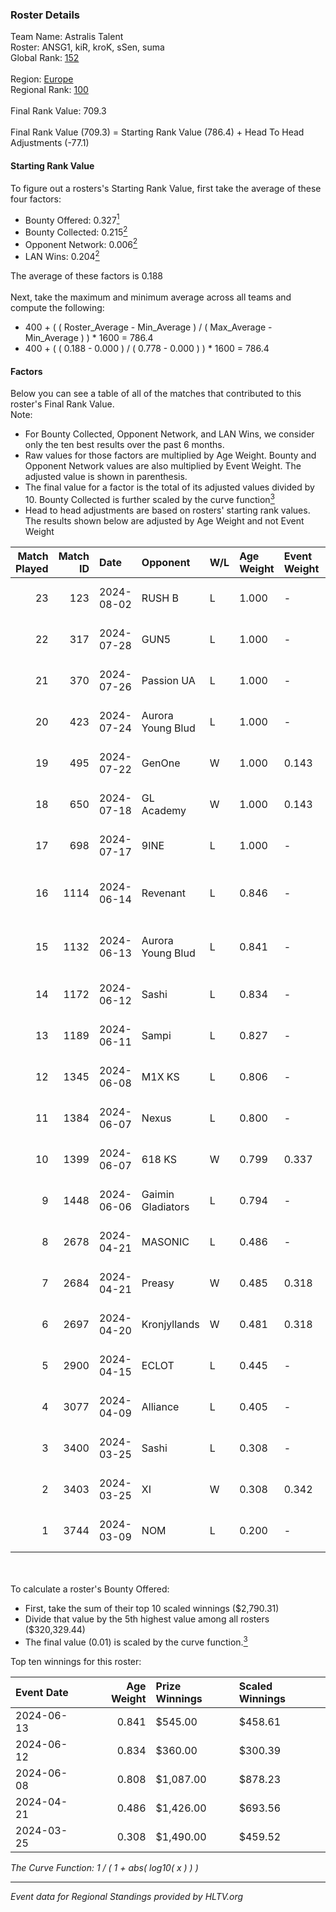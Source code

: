 ### Roster Details<br />
Team Name: Astralis Talent<br />
Roster: ANSG1, kiR, kroK, sSen, suma<br />
Global Rank: [152](../standings_global.md)<br />
<br />
Region: [Europe]( ../standings_europe.md)<br />
Regional Rank: [100]( ../standings_europe.md)<br />
<br />
Final Rank Value:  709.3<br />
<br />
Final Rank Value (709.3) = Starting Rank Value (786.4) + Head To Head Adjustments (-77.1)<br />

#### Starting Rank Value<br />
To figure out a rosters's Starting Rank Value, first take the average of these four factors:<br />
- Bounty Offered: 0.327[<sup>1</sup>](#table2)
- Bounty Collected: 0.215[<sup>2</sup>](#table1)
- Opponent Network: 0.006[<sup>2</sup>](#table1)
- LAN Wins: 0.204[<sup>2</sup>](#table1)

The average of these factors is 0.188<br />
<br />
Next, take the maximum and minimum average across all teams and compute the following:<br />
- 400 + ( ( Roster_Average - Min_Average ) / ( Max_Average - Min_Average ) ) * 1600 = 786.4
- 400 + ( ( 0.188 - 0.000 ) / ( 0.778 - 0.000 ) ) * 1600 = 786.4


#### Factors<br />
Below you can see a table of all of the matches that contributed to this roster's Final Rank Value.<br />
Note:<br />

- For Bounty Collected, Opponent Network, and LAN Wins, we consider only the ten best results over the past 6 months.
- Raw values for those factors are multiplied by Age Weight. Bounty and Opponent Network values are also multiplied by Event Weight. The adjusted value is shown in parenthesis.
- The final value for a factor is the total of its adjusted values divided by 10. Bounty Collected is further scaled by the curve function[<sup>3</sup>](#curveFunction)
- Head to head adjustments are based on rosters' starting rank values. The results shown below are adjusted by Age Weight and not Event Weight
<span id="table1"></span><br />


| Match Played | Match ID | Date       | Opponent          | W/L | Age Weight | Event Weight | Bounty Collected | Opponent Network | LAN Wins  | H2H Adj. | Roster                             |
| -: | -: | :- | :- | :- | :- | :- | :- | :- | :- | -: | :- |
|           23 |      123 | 2024-08-02 | RUSH B            | L   | 1.000      | -            | -                | -                | -         |    -6.66 | ANSG1, kiR, kroK, sSen, suma       |
|           22 |      317 | 2024-07-28 | GUN5              | L   | 1.000      | -            | -                | -                | -         |    -9.83 | ANSG1, kiR, kroK, sSen, suma       |
|           21 |      370 | 2024-07-26 | Passion UA        | L   | 1.000      | -            | -                | -                | -         |    -3.22 | ANSG1, kiR, kroK, sSen, suma       |
|           20 |      423 | 2024-07-24 | Aurora Young Blud | L   | 1.000      | -            | -                | -                | -         |    -6.72 | ANSG1, kiR, kroK, sSen, suma       |
|           19 |      495 | 2024-07-22 | GenOne            | W   | 1.000      | 0.143        | 0.000 (0.000)    | 0.077 (0.011)    | 0 (0.000) |     7.71 | ANSG1, kiR, kroK, sSen, suma       |
|           18 |      650 | 2024-07-18 | GL Academy        | W   | 1.000      | 0.143        | 0.006 (0.001)    | 0.095 (0.014)    | 0 (0.000) |    16.30 | ANSG1, kiR, kroK, sSen, suma       |
|           17 |      698 | 2024-07-17 | 9INE              | L   | 1.000      | -            | -                | -                | -         |    -7.58 | ANSG1, kiR, kroK, sSen, suma       |
|           16 |     1114 | 2024-06-14 | Revenant          | L   | 0.846      | -            | -                | -                | -         |   -10.53 | alexsomfan, ANSG1, kiR, sSen, suma |
|           15 |     1132 | 2024-06-13 | Aurora Young Blud | L   | 0.841      | -            | -                | -                | -         |    -7.21 | alexsomfan, ANSG1, kiR, sSen, suma |
|           14 |     1172 | 2024-06-12 | Sashi             | L   | 0.834      | -            | -                | -                | -         |    -1.83 | ANSG1, kiR, kroK, sSen, suma       |
|           13 |     1189 | 2024-06-11 | Sampi             | L   | 0.827      | -            | -                | -                | -         |    -8.25 | ANSG1, kiR, kroK, sSen, suma       |
|           12 |     1345 | 2024-06-08 | M1X KS            | L   | 0.806      | -            | -                | -                | -         |    -9.23 | ANSG1, kiR, kroK, sSen, suma       |
|           11 |     1384 | 2024-06-07 | Nexus             | L   | 0.800      | -            | -                | -                | -         |   -12.71 | ANSG1, kiR, kroK, sSen, suma       |
|           10 |     1399 | 2024-06-07 | 618 KS            | W   | 0.799      | 0.337        | 0.000 (0.000)    | 0.000 (0.000)    | 1 (0.799) |     2.83 | ANSG1, kiR, kroK, sSen, suma       |
|            9 |     1448 | 2024-06-06 | Gaimin Gladiators | L   | 0.794      | -            | -                | -                | -         |    -5.87 | ANSG1, kiR, kroK, sSen, suma       |
|            8 |     2678 | 2024-04-21 | MASONIC           | L   | 0.486      | -            | -                | -                | -         |    -7.75 | ANSG1, JBOEN, kiR, kroK, tOPZ      |
|            7 |     2684 | 2024-04-21 | Preasy            | W   | 0.485      | 0.318        | 0.008 (0.001)    | 0.216 (0.033)    | 1 (0.485) |     7.82 | ANSG1, JBOEN, kiR, kroK, tOPZ      |
|            6 |     2697 | 2024-04-20 | Kronjyllands      | W   | 0.481      | 0.318        | 0.000 (0.000)    | 0.000 (0.000)    | 1 (0.481) |     1.69 | ANSG1, JBOEN, kiR, kroK, tOPZ      |
|            5 |     2900 | 2024-04-15 | ECLOT             | L   | 0.445      | -            | -                | -                | -         |    -1.27 | ANSG1, JBOEN, kiR, kroK, tOPZ      |
|            4 |     3077 | 2024-04-09 | Alliance          | L   | 0.405      | -            | -                | -                | -         |    -5.08 | ANSG1, JBOEN, kiR, kroK, tOPZ      |
|            3 |     3400 | 2024-03-25 | Sashi             | L   | 0.308      | -            | -                | -                | -         |    -6.21 | ANSG1, JBOEN, kiR, kroK, tOPZ      |
|            2 |     3403 | 2024-03-25 | XI                | W   | 0.308      | 0.342        | 0.000 (0.000)    | 0.000 (0.000)    | 0 (0.000) |     1.78 | ANSG1, JBOEN, kiR, kroK, tOPZ      |
|            1 |     3744 | 2024-03-09 | NOM               | L   | 0.200      | -            | -                | -                | -         |    -5.24 | ANSG1, JBOEN, kiR, kroK, tOPZ      |

<br />
<span id="table2"></span><br />
To calculate a roster's Bounty Offered:<br />

- First, take the sum of their top 10 scaled winnings ($2,790.31)
- Divide that value by the 5th highest value among all rosters ($320,329.44)
- The final value (0.01) is scaled by the curve function.[<sup>3</sup>](#curveFunction)

Top ten winnings for this roster:<br />

| Event Date | Age Weight | Prize Winnings | Scaled Winnings |
| :- | -: | :- | :- |
| 2024-06-13 |      0.841 | $545.00        | $458.61         |
| 2024-06-12 |      0.834 | $360.00        | $300.39         |
| 2024-06-08 |      0.808 | $1,087.00      | $878.23         |
| 2024-04-21 |      0.486 | $1,426.00      | $693.56         |
| 2024-03-25 |      0.308 | $1,490.00      | $459.52         |


<span id="curveFunction"></span>_The Curve Function: 1 / ( 1 + abs( log10( x ) ) )_<br />

---
_Event data for Regional Standings provided by HLTV.org_<br />
